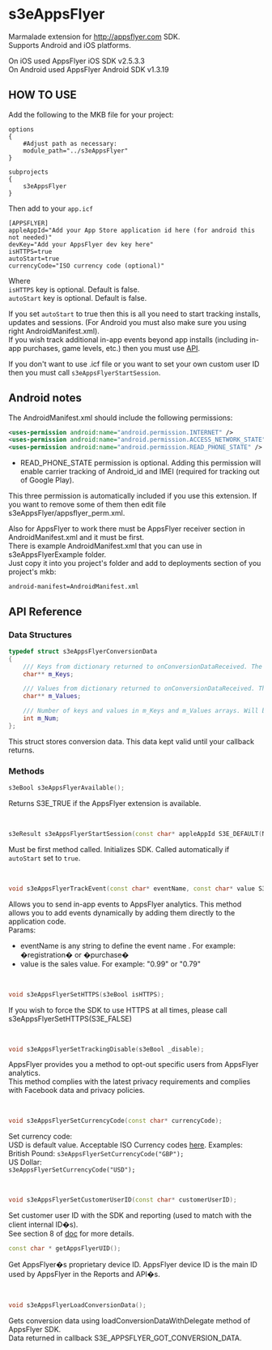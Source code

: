 s3eAppsFlyer
============

Marmalade extension for http://appsflyer.com SDK.  
Supports Android and iOS platforms.


On iOS used AppsFlyer iOS SDK v2.5.3.3  
On Android used AppsFlyer Android SDK v1.3.19  



HOW TO USE
---------

Add the following to the MKB file for your project:

    options 
    {
        #Adjust path as necessary:
        module_path="../s3eAppsFlyer" 
    }

    subprojects
    {
        s3eAppsFlyer
    }

Then add to your `app.icf`

    [APPSFLYER]
    appleAppId="Add your App Store application id here (for android this not needed)"
    devKey="Add your AppsFlyer dev key here"
    isHTTPS=true
    autoStart=true
    currencyCode="ISO currency code (optional)"

Where  
`isHTTPS` key is optional. Default is false.  
`autoStart` key is optional. Default is false.  


If you set `autoStart` to true then this is all you need to start tracking installs, updates and sessions. 
(For Android you must also make sure you using right AndroidManifest.xml).  
If you wish track additional in-app events beyond app installs (including in-app purchases, game levels, etc.) 
then you must use [API](#api-reference).

If you don't want to use .icf file or you want to set your own custom user ID then you must call `s3eAppsFlyerStartSession`.

Android notes
-------------
The AndroidManifest.xml should include the following permissions:
```xml
<uses-permission android:name="android.permission.INTERNET" />
<uses-permission android:name="android.permission.ACCESS_NETWORK_STATE" />
<uses-permission android:name="android.permission.READ_PHONE_STATE" />
```

* READ_PHONE_STATE permission is optional.
Adding this permission will enable carrier tracking of Android_id and IMEI (required for tracking out of Google Play).

This three permission is automatically included if you use this extension. If you want to remove some of them then edit file s3eAppsFlyer/appsflyer_perm.xml.

Also for AppsFlyer to work there must be AppsFlyer receiver section in AndroidManifest.xml and it must be first.  
There is example AndroidManifest.xml that you can use in s3eAppsFlyerExample folder.  
Just copy it into you project's folder and add to deployments section of you project's mkb:


    android-manifest=AndroidManifest.xml




API Reference
-------------

### Data Structures


```c++
typedef struct s3eAppsFlyerConversionData
{
    /// Keys from dictionary returned to onConversionDataReceived. The pointer is valid until your callback returns.
    char** m_Keys;

    /// Values from dictionary returned to onConversionDataReceived. The pointer is valid until your callback returns.
    char** m_Values;

    /// Number of keys and values in m_Keys and m_Values arrays. Will be zero if there was error.
    int m_Num;
};
```

This struct stores conversion data. This data kept valid until your callback returns.


### Methods


```c++
s3eBool s3eAppsFlyerAvailable();
```
Returns S3E_TRUE if the AppsFlyer extension is available.

<br/>


```c++
s3eResult s3eAppsFlyerStartSession(const char* appleAppId S3E_DEFAULT(NULL), const char* devKey S3E_DEFAULT(NULL), const char* currencyCode S3E_DEFAULT(NULL), s3eBool isHTTPS S3E_DEFAULT(S3E_FALSE), const char* customerUserID S3E_DEFAULT(NULL) );
```
Must be first method called. Initializes SDK. Called automatically if `autoStart` set to `true`.


<br/>


```c++
void s3eAppsFlyerTrackEvent(const char* eventName, const char* value S3E_DEFAULT(NULL));
```
Allows you to send in-app events to AppsFlyer analytics. This method allows you to add events dynamically 
by adding them directly to the application code.  
Params:

- eventName is any string to define the event name . For example: �registration� or �purchase�
- value is the sales value. For example: "0.99" or "0.79"


<br/>

```c++
void s3eAppsFlyerSetHTTPS(s3eBool isHTTPS);
```
If you wish to force the SDK to use HTTPS at all times, please call s3eAppsFlyerSetHTTPS(S3E_FALSE)


<br/>


```c++
void s3eAppsFlyerSetTrackingDisable(s3eBool _disable);
```
AppsFlyer provides you a method to opt-out specific users from AppsFlyer analytics.  
This method complies with the latest privacy requirements and complies with Facebook data and privacy policies.


<br/>


```c++
void s3eAppsFlyerSetCurrencyCode(const char* currencyCode);

```
Set currency code:  
USD is default value. Acceptable ISO Currency codes [here](http://www.xe.com/iso4217.php). Examples:  
British Pound:
`s3eAppsFlyerSetCurrencyCode("GBP");`  
US Dollar:  
`s3eAppsFlyerSetCurrencyCode("USD");`  


<br/>

```c++
void s3eAppsFlyerSetCustomerUserID(const char* customerUserID);
```
Set customer user ID with the SDK and reporting (used to match with the client internal ID�s).  
See section 8 of [doc](http://support.appsflyer.com/attachments/token/ornpe0dk5bwye1f/?name=AF-iOS-Integration-Guide-v2.5.3.2-New-API.pdf) for more details.


```c++
const char * getAppsFlyerUID();
```
Get AppsFlyer�s proprietary device ID. AppsFlyer device ID is the main ID used by AppsFlyer in the Reports and API�s.


<br/>


```c++
void s3eAppsFlyerLoadConversionData();
```
Gets conversion data using loadConversionDataWithDelegate method of AppsFlyer SDK.  
Data returned in callback S3E_APPSFLYER_GOT_CONVERSION_DATA.


<br/>

